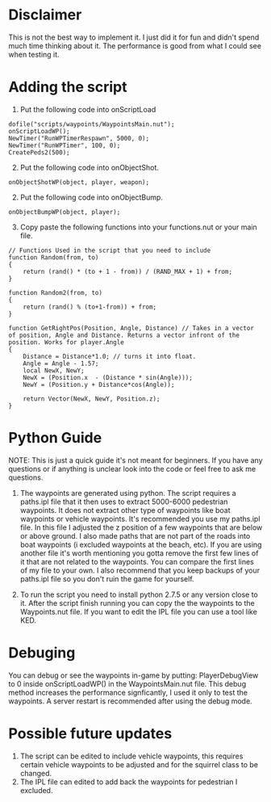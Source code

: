 # Disclaimer
This is not the best way to implement it. I just did it for fun and didn't spend much time thinking about it. The performance is good from what I could see when testing it.

# Adding the script

1. Put the following code into onScriptLoad
```
dofile("scripts/waypoints/WaypointsMain.nut");
onScriptLoadWP();
NewTimer("RunWPTimerRespawn", 5000, 0); 
NewTimer("RunWPTimer", 100, 0);
CreatePeds2(500);
```

2. Put the following code into onObjectShot.
```
onObjectShotWP(object, player, weapon);
```
2. Put the following code into onObjectBump.
```
onObjectBumpWP(object, player);
```
3. Copy paste the following functions into your functions.nut or your main file. 

```
// Functions Used in the script that you need to include
function Random(from, to)
{
	return (rand() * (to + 1 - from)) / (RAND_MAX + 1) + from;
}

function Random2(from, to)
{
	return (rand() % (to+1-from)) + from;
}

function GetRightPos(Position, Angle, Distance) // Takes in a vector of position, Angle and Distance. Returns a vector infront of the position. Works for player.Angle
{
	Distance = Distance*1.0; // turns it into float. 
	Angle = Angle - 1.57;
	local NewX, NewY;
	NewX = (Position.x  - (Distance * sin(Angle)));
	NewY = (Position.y + Distance*cos(Angle));

	return Vector(NewX, NewY, Position.z);
}
```

# Python Guide

NOTE: This is just a quick guide it's not meant for beginners. If you have any questions or if anything is unclear look into the code or feel free to ask me questions. 

1. The waypoints are generated using python. The script requires a paths.ipl file that it then uses to extract 5000-6000 pedestrian waypoints. It does not extract other type of waypoints like boat waypoints or vehicle waypoints. It's recommended you use my paths.ipl file. In this file I adjusted the z position of a few waypoints that are below or above ground. I also made paths that are not part of the roads into boat waypoints (i excluded waypoints at the beach, etc). If you are using another file it's worth mentioning you gotta remove the first few lines of it that are not related to the waypoints. You can compare the first lines of my file to your own. I also recommend that you keep backups of your paths.ipl file so you don't ruin the game for yourself. 

2. To run the script you need to install python 2.7.5 or any version close to it. After the script finish running you can copy the the waypoints to the Waypoints.nut file. If you want to edit the IPL file you can use a tool like KED. 


# Debuging
You can debug or see the waypoints in-game by putting: PlayerDebugView to 0 inside onScriptLoadWP() in the WaypointsMain.nut file. This debug method increases the performance signficantly, I used it only to test the waypoints. A server restart is recommended after using the debug mode. 


# Possible future updates
1. The script can be edited to include vehicle waypoints, this requires certain vehicle waypoints to be adjusted and for the squirrel class to be changed.
2. The IPL file can edited to add back the waypoints for pedestrian I excluded. 

